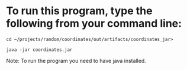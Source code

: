 # To run this program, type the following from your command line:
`cd ~/projects/random/coordinates/out/artifacts/coordinates_jar>`

`java -jar coordinates.jar`

Note:
To run the program you need to have java installed.
